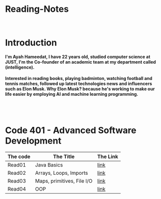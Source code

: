 # Reading-Notes

<br>

# Introduction
#### I'm Ayah Hameedat, I have 22 years old, studied computer science at JUST, I'm the Co-founder of an academic team at my department called (intelligence).

#### Interested in reading books, playing badminton, watching football and tennis matches, followed up latest technologies news and influencers such as Elon Musk. Why Elon Musk? because he's working to make our life easier by employing AI and machine learning programming.

<br>
<br>

# **Code 401 - Advanced Software Development**

The code | The Title | The Link
------ | ------|------
Read01 | Java Basics | [link](https://ayahhameedat.github.io/reading-notes/Read01)
Read02 | Arrays, Loops, Imports | [link](https://ayahhameedat.github.io/reading-notes/Read02)
Read03 | Maps, primitives, File I/O | [link](https://ayahhameedat.github.io/reading-notes/Read03)
Read04 | OOP | [link](https://ayahhameedat.github.io/reading-notes/Read04)
